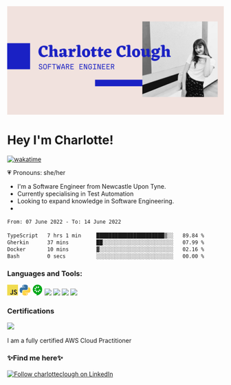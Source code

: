 

![](https://github.com/charlotteclough/charlotteclough/blob/main/Untitled%20design.png)
# Hey I'm Charlotte!

[![wakatime](https://wakatime.com/badge/user/ac8a295d-b87c-49a9-beaf-eae06daa35bb.svg)](https://wakatime.com/@ac8a295d-b87c-49a9-beaf-eae06daa35bb)

💗 Pronouns: she/her

- I'm a Software Engineer from Newcastle Upon Tyne. 
- Currently specialising in Test Automation
- Looking to expand knowledge in Software Engineering.
- 

<!--START_SECTION:waka-->

```text
From: 07 June 2022 - To: 14 June 2022

TypeScript   7 hrs 1 min     ██████████████████████▒░░   89.84 %
Gherkin      37 mins         ██░░░░░░░░░░░░░░░░░░░░░░░   07.99 %
Docker       10 mins         ▓░░░░░░░░░░░░░░░░░░░░░░░░   02.16 %
Bash         0 secs          ░░░░░░░░░░░░░░░░░░░░░░░░░   00.00 %
```

<!--END_SECTION:waka-->

### Languages and Tools:  

<code><img height="25" src="https://raw.githubusercontent.com/github/explore/80688e429a7d4ef2fca1e82350fe8e3517d3494d/topics/javascript/javascript.png"></code>
<code><img height="25" src="https://github.com/charlotteclough/charlotteclough/blob/main/python.png?raw=true"></code>
<code><img height="25" src="https://github.com/charlotteclough/charlotteclough/blob/main/cucumber.png"></code>
<code><img height="25" src="https://e7.pngegg.com/pngimages/170/924/png-clipart-microsoft-sql-server-microsoft-azure-sql-database-microsoft-text-logo-thumbnail.png"></code>
<code><img height="25" src="https://git-scm.com/images/logos/downloads/Git-Icon-1788C.png"></code>
<code><img height="25" src="https://upload.wikimedia.org/wikipedia/commons/thumb/f/f7/Karate_software_logo.svg/1200px-Karate_software_logo.svg.png"></code>
<code><img height="25" src="https://upload.wikimedia.org/wikipedia/commons/thumb/7/73/Ruby_logo.svg/1024px-Ruby_logo.svg.png"></code>

### Certifications
<code><img height="120" src="https://images.credly.com/size/340x340/images/68468004-5a85-4f3b-bc58-590773979486/AWS-CloudPractitioner-2020.png"></code>

I am a fully certified AWS Cloud Practitioner


### ✨Find me here✨
[<img src="https://raw.githubusercontent.com/Raymo111/Raymo111/master/socials/linkedin.png" height="40em" align="center" alt="Follow charlotteclough on LinkedIn" title="Follow charlotteclough on LinkedIn"/>](https://www.linkedin.com/in/cloughcharlotte)





